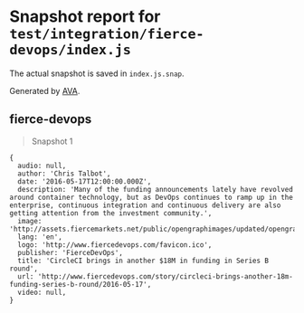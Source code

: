 # Snapshot report for `test/integration/fierce-devops/index.js`

The actual snapshot is saved in `index.js.snap`.

Generated by [AVA](https://avajs.dev).

## fierce-devops

> Snapshot 1

    {
      audio: null,
      author: 'Chris Talbot',
      date: '2016-05-17T12:00:00.000Z',
      description: 'Many of the funding announcements lately have revolved around container technology, but as DevOps continues to ramp up in the enterprise, continuous integration and continuous delivery are also getting attention from the investment community.',
      image: 'http://assets.fiercemarkets.net/public/opengraphimages/updated/opengraph_fiercedevops.jpg',
      lang: 'en',
      logo: 'http://www.fiercedevops.com/favicon.ico',
      publisher: 'FierceDevOps',
      title: 'CircleCI brings in another $18M in funding in Series B round',
      url: 'http://www.fiercedevops.com/story/circleci-brings-another-18m-funding-series-b-round/2016-05-17',
      video: null,
    }
